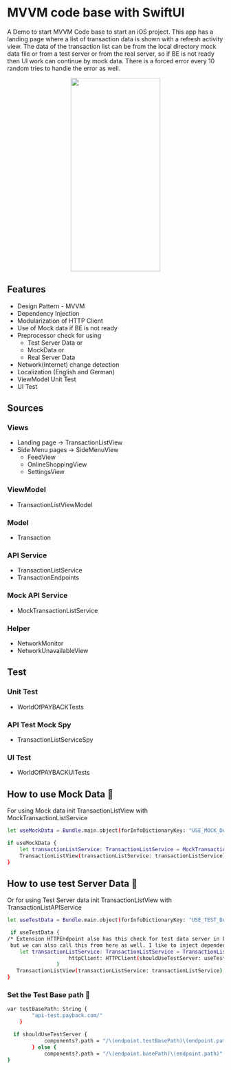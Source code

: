 # MVVM code base with SwiftUI
A Demo to start MVVM Code base to start an iOS project.
This app has a landing page where a list of transaction data is shown with a refresh activity view.
The data of the transaction list can be from the local directory mock data file or from a test server or from the real server, so if BE is not ready then UI work can continue by mock data.
There is a forced error every 10 random tries to handle the error as well. 

<p align="center">
 <img src="https://github.com/Hasan-Parves/MVVM_SwiftUI/assets/45826738/50597be0-c7d2-44e6-83aa-b302f102f042" width="208" height="450">
</p>

## Features


- Design Pattern - MVVM
- Dependency Injection
- Modularization of HTTP Client
- Use of Mock data if BE is not ready
- Preprocessor check for using
  - Test Server Data or
  - MockData or
  - Real Server Data
- Network(Internet) change detection
- Localization (English and German)
- ViewModel Unit Test
- UI Test

  
## Sources
### Views
* Landing page -> TransactionListView
* Side Menu pages -> SideMenuView
  * FeedView
  * OnlineShoppingView
  * SettingsView

### ViewModel
* TransactionListViewModel

### Model
* Transaction

### API Service
* TransactionListService
* TransactionEndpoints

### Mock API Service
* MockTransactionListService

### Helper
* NetworkMonitor
* NetworkUnavailableView

## Test
### Unit Test
* WorldOfPAYBACKTests
### API Test Mock Spy
* TransactionListServiceSpy
### UI Test
* WorldOfPAYBACKUITests

## How to use Mock Data 🔧

For using Mock data init TransactionListView with MockTransactionListService

```bash
let useMockData = Bundle.main.object(forInfoDictionaryKey: "USE_MOCK_DATA") as! Bool

if useMockData {
    let transactionListService: TransactionListService = MockTransactionListService(httpClient: HTTPClient())
    TransactionListView(transactionListService: transactionListService).environmentObject(networkMonitor)
}
```
## How to use test Server Data 🔧

Or for using Test Server data init TransactionListView with TransactionListAPIService

```bash
let useTestData = Bundle.main.object(forInfoDictionaryKey: "USE_TEST_DATA") as! Bool

 if useTestData {
/* Extension HTTPEndpoint also has this check for test data server in basePath,
 but we can also call this from here as well. I like to inject dependency in calling.*/
	let transactionListService: TransactionListService = TransactionListAPIService(
					httpClient: HTTPClient(shouldUseTestServer: useTestData)
				)
   TransactionListView(transactionListService: transactionListService).environmentObject(networkMonitor)
}
```
### Set the Test Base path 🔧

```bash
var testBasePath: String {
        "api-test.payback.com/"
    }

  if shouldUseTestServer {
            components?.path = "/\(endpoint.testBasePath)\(endpoint.path)"
        } else {
            components?.path = "/\(endpoint.basePath)\(endpoint.path)"
}
```
